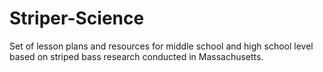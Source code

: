 # Striper-Science
Set of lesson plans and resources for middle school and high school level based on striped bass research conducted in Massachusetts.
